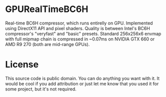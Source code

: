 GPURealTimeBC6H
=======

Real-time BC6H compressor, which runs entirelly on GPU. Implemented using DirectX11 API and pixel shaders. Quality is between Intel's BC6H compressor's "veryfast" and "basic" presets. Standard 256x256x6 envmap with full mipmap chain is compressed in ~0.07ms on NVIDIA GTX 660 or AMD R9 270 (both are mid-range GPUs).

License
===

This source code is public domain. You can do anything you want with it. It would be cool if you add attribution or just let me know that you used it for some project, but it's not required.

